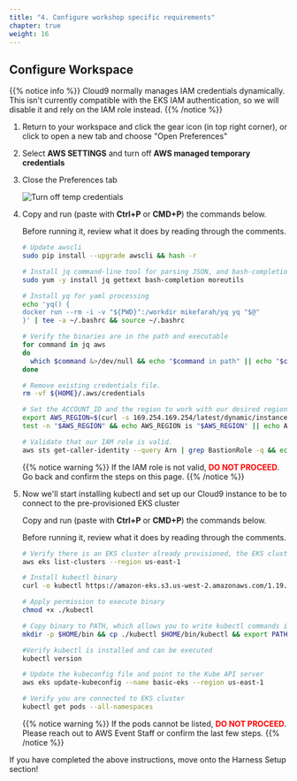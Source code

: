```yaml
---
title: "4. Configure workshop specific requirements"
chapter: true
weight: 16
---
```


## Configure Workspace

{{% notice info %}}
Cloud9 normally manages IAM credentials dynamically. This isn't currently compatible with
the EKS IAM authentication, so we will disable it and rely on the IAM role instead.
{{% /notice %}}

1. Return to your workspace and click the gear icon (in top right corner), or click to open a new tab and choose "Open Preferences"

2. Select **AWS SETTINGS** and turn off **AWS managed temporary credentials**

3. Close the Preferences tab
   
    ![Turn off temp credentials](/images/20_prerequisites/iamRoleWorkspace.gif)

4. Copy and run (paste with **Ctrl+P** or **CMD+P**) the commands below.

      Before running it, review what it does by reading through the comments.

      ```sh
      # Update awscli
      sudo pip install --upgrade awscli && hash -r
      
      # Install jq command-line tool for parsing JSON, and bash-completion
      sudo yum -y install jq gettext bash-completion moreutils
      
      # Install yq for yaml processing
      echo 'yq() {
      docker run --rm -i -v "${PWD}":/workdir mikefarah/yq yq "$@"
      }' | tee -a ~/.bashrc && source ~/.bashrc
      
      # Verify the binaries are in the path and executable
      for command in jq aws
      do
        which $command &>/dev/null && echo "$command in path" || echo "$command NOT FOUND"
      done
      
      # Remove existing credentials file.
      rm -vf ${HOME}/.aws/credentials
      
      # Set the ACCOUNT_ID and the region to work with our desired region
      export AWS_REGION=$(curl -s 169.254.169.254/latest/dynamic/instance-identity/document | jq -r '.region')
      test -n "$AWS_REGION" && echo AWS_REGION is "$AWS_REGION" || echo AWS_REGION is not set
      
      # Validate that our IAM role is valid.
      aws sts get-caller-identity --query Arn | grep BastionRole -q && echo "IAM role valid" || echo "IAM role NOT valid"
      ```

      {{% notice warning %}}
   If the IAM role is not valid, <span style="color: red;">**DO NOT PROCEED**</span>. Go back and confirm the steps on this page.
   {{% /notice %}}
   
5. Now we'll start installing kubectl and set up our Cloud9 instance to be to connect to the pre-provisioned EKS cluster 
   
      Copy and run (paste with **Ctrl+P** or **CMD+P**) the commands below.

      Before running it, review what it does by reading through the comments.

      ```sh
      # Verify there is an EKS cluster already provisioned, the EKS cluster's name is basic-eks
      aws eks list-clusters --region us-east-1
      
      # Install kubectl binary
      curl -o kubectl https://amazon-eks.s3.us-west-2.amazonaws.com/1.19.6/2021-01-05/bin/linux/amd64/kubectl
      
      # Apply permission to execute binary
      chmod +x ./kubectl
      
      # Copy binary to PATH, which allows you to write kubectl commands in any folder 
      mkdir -p $HOME/bin && cp ./kubectl $HOME/bin/kubectl && export PATH=$HOME/bin:$PATH
      
      #Verify kubectl is installed and can be executed
      kubectl version
      
      # Update the kubeconfig file and point to the Kube API server
      aws eks update-kubeconfig --name basic-eks --region us-east-1
      
      # Verify you are connected to EKS cluster
      kubectl get pods --all-namespaces
      ```
      {{% notice warning %}}
   If the pods cannot be listed, <span style="color: red;">**DO NOT PROCEED**</span>. Please reach out to AWS Event Staff or confirm the last few steps. 
   {{% /notice %}}

If you have completed the above instructions, move onto the Harness Setup section!